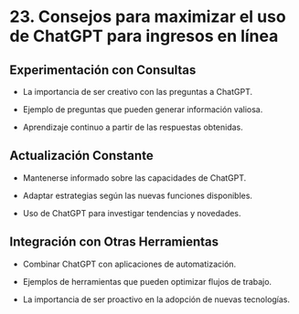 # 23. Consejos para maximizar el uso de ChatGPT para ingresos en línea

## Experimentación con Consultas

* La importancia de ser creativo con las preguntas a ChatGPT.

* Ejemplo de preguntas que pueden generar información valiosa.

* Aprendizaje continuo a partir de las respuestas obtenidas.

## Actualización Constante

* Mantenerse informado sobre las capacidades de ChatGPT.

* Adaptar estrategias según las nuevas funciones disponibles.

* Uso de ChatGPT para investigar tendencias y novedades.

## Integración con Otras Herramientas

* Combinar ChatGPT con aplicaciones de automatización.

* Ejemplos de herramientas que pueden optimizar flujos de trabajo.

* La importancia de ser proactivo en la adopción de nuevas tecnologías.